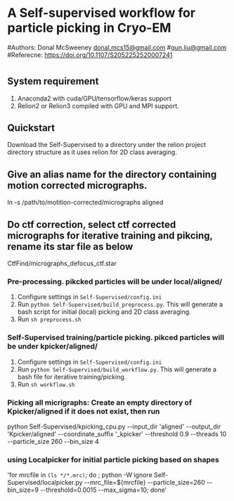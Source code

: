 # A Self-supervised workflow for particle picking in Cryo-EM
#Authors: Donal McSweeney donal.mcs15@gmail.com 
#qun.liu@gmail.com
#Referecne:  https://doi.org/10.1107/S2052252520007241
# 

## System requirement
1. Anaconda2 with cuda/GPU/tensorflow/keras support
2. Relion2 or Relion3 compiled with GPU and MPI support.

## Quickstart
Download the Self-Supervised to a directory under the relion project directory structure as it uses relion for
2D class averaging. 

## Give an alias name for the directory containing motion corrected micrographs. 
ln -s /path/to/motition-corrected/micrographs  aligned

## Do ctf correction, select ctf corrected micrographs for iterative training and pikcing, rename its star file as below
CtfFind/micrographs_defocus_ctf.star

### Pre-processing. pikcked particles will be under local/aligned/
1) Configure settings in `Self-Supervised/config.ini`
2) Run `python Self-Supervised/build_preprocess.py`. This will generate a bash script for initial (local) picking and 2D class averaging.
3) Run `sh preprocess.sh`

### Self-Supervised training/particle picking. pikced particles will be under kpicker/aligned/
1) Configure settings in `Self-Supervised/config.ini`
2) Run `python Self-Supervised/build_workflow.py`. This will generate a bash file for iterative training/picking.
3) Run `sh workflow.sh`

### Picking all micrigraphs: Create an empty directory of Kpicker/aligned if it does not exist, then run
python Self-Supervised/kpicking_cpu.py --input_dir 'aligned' --output_dir 'Kpicker/aligned' --coordinate_suffix '_kpicker' --threshold 0.9  --threads 10 --particle_size 260  --bin_size 4

### using Localpicker for initial particle picking based on shapes
'for mrcfile in `(ls */*.mrc)`; do ;
python -W ignore Self-Supervised/localpicker.py  --mrc_file=${mrcfile} --particle_size=260 --bin_size=9  --threshold=0.0015 --max_sigma=10;
done'

